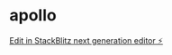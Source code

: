 # apollo

[Edit in StackBlitz next generation editor ⚡️](https://stackblitz.com/~/github.com/1-21Ben/apollo)